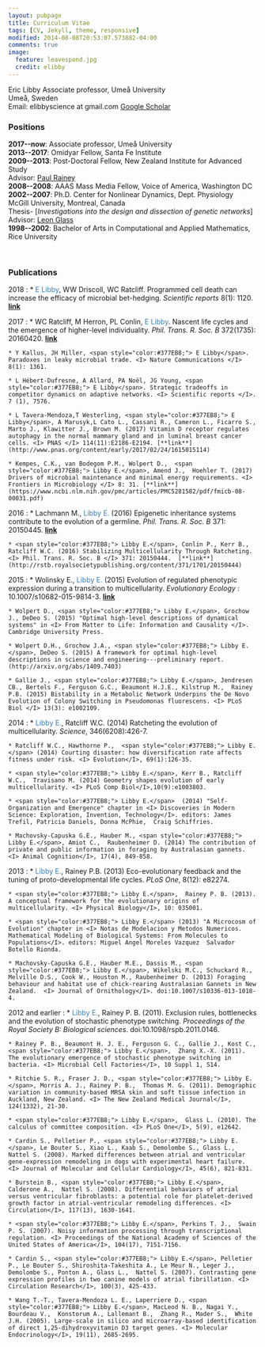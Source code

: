 ```yaml
---
layout: pubpage
title: Curriculum Vitae
tags: [CV, Jekyll, theme, responsive]
modified: 2014-08-08T20:53:07.573882-04:00
comments: true
image:
  feature: leavespond.jpg
  credit: elibby
---
```


Eric Libby
Associate professor, Ume&aring; University  
Ume&aring;, Sweden   
Email: elibbyscience at gmail.com 
[Google Scholar](http://scholar.google.com/citations?user=r7I-dmgAAAAJ&hl=en)  



### Positions
**2017--now**: Associate professor, Ume&aring; University	
**2013--2017**: Omidyar Fellow, Santa Fe Institute	
**2009--2013**: Post-Doctoral Fellow, New Zealand Institute for Advanced Study  	
	Advisor: [Paul Rainey](http://evolution.massey.ac.nz)    
**2008--2008**: AAAS Mass Media Fellow, Voice of America, Washington DC          
**2002--2007**: Ph.D. Center for Nonlinear Dynamics, Dept. Physiology   
	McGill University, Montreal, Canada   
	Thesis- [*Investigations into the design and dissection of genetic networks*]	      
	Advisor: [Leon Glass](http://www.medicine.mcgill.ca/physio/glasslab/)  
**1998--2002**: Bachelor of Arts in Computational and Applied Mathematics, Rice University   

<br>

### Publications
2018
:	* <span style="color:#377EB8;"> E Libby</span>, WW Driscoll, WC Ratcliff. Programmed cell death can increase the efficacy of microbial bet-hedging. <I> Scientific reports </I> 8(1): 1120. [**link**](https://www.nature.com/articles/s41598-017-18687-y)

2017
:	* WC Ratcliff, M Herron, PL Conlin, <span style="color:#377EB8;"> E Libby</span>. Nascent life cycles and the emergence of higher-level individuality. <I> Phil. Trans. R. Soc. B </I> 372(1735): 20160420. [**link**](https://www.nature.com/articles/s41598-017-18687-y)

	* Y Kallus, JH Miller, <span style="color:#377EB8;"> E Libby</span>. Paradoxes in leaky microbial trade. <I> Nature Communications </I> 8(1): 1361.

	* L Hébert-Dufresne, A Allard, PA Noël, JG Young, <span style="color:#377EB8;"> E Libby</span>. Strategic tradeoffs in competitor dynamics on adaptive networks. <I> Scientific reports </I>. 7 (1), 7576.

	* L Tavera-Mendoza,T Westerling, <span style="color:#377EB8;"> E Libby</span>, A Marusyk,L Cato L., Cassani R., Cameron L., Ficarro S., Marto J., Klawitter J., Brown M. (2017) Vitamin D receptor regulates autophagy in the normal mammary gland and in luminal breast cancer cells. <I> PNAS </I> 114(11):E2186-E2194. [**link**](http://www.pnas.org/content/early/2017/02/24/1615015114)

	* Kempes, C.K., van Bodegom P.M., Wolpert D.,  <span style="color:#377EB8;"> Libby E.</span>, Amend J.,  Hoehler T. (2017) Drivers of microbial maintenance and minimal energy requirements. <I> Frontiers in Microbiology </I> 8: 31. [**link**](https://www.ncbi.nlm.nih.gov/pmc/articles/PMC5281582/pdf/fmicb-08-00031.pdf)


2016
:	* Lachmann M., <span style="color:#377EB8;"> Libby E.</span> (2016) Epigenetic inheritance systems contribute to the evolution of a germline. <I> Phil. Trans. R. Soc. B </I> 371: 20150445. [**link**](http://rstb.royalsocietypublishing.org/content/371/1701/20150445)

	* <span style="color:#377EB8;"> Libby E.</span>, Conlin P., Kerr B., Ratcliff W.C. (2016) Stabilizing Multicellularity Through Ratcheting. <I> Phil. Trans. R. Soc. B </I> 371: 20150444.  [**link**](http://rstb.royalsocietypublishing.org/content/371/1701/20150444)


2015
:	* Wolinsky E., <span style="color:#377EB8;"> Libby E.</span> (2015) Evolution of regulated phenotypic expression during a transition to multicellularity. <I> Evolutionary Ecology </I>: 10.1007/s10682-015-9814-3.  [**link**](http://link.springer.com/article/10.1007%2Fs10682-015-9814-3) 

	* Wolpert D., <span style="color:#377EB8;"> Libby E.</span>, Grochow J., DeDeo S. (2015) "Optimal high-level descriptions of dynamical systems" in <I> From Matter to Life: Information and Causality </I>. Cambridge University Press.  

	* Wolpert D.H., Grochow J.A., <span style="color:#377EB8;"> Libby E.</span>, DeDeo S. (2015) A framework for optimal high-level descriptions in science and engineering---preliminary report. (http://arxiv.org/abs/1409.7403)  

	* Gallie J., <span style="color:#377EB8;"> Libby E.</span>, Jendresen CB., Bertels F., Ferguson G.C., Beaumont H.J.E., Kilstrup M.,  Rainey P.B. (2015) Bistability in a Metabolic Network Underpins the De Novo Evolution of Colony Switching in Pseudomonas fluorescens. <I> PLoS Biol </I> 13(3): e1002109. 


2014
:	*  <span style="color:#377EB8;"> Libby E.</span>,  Ratcliff W.C. (2014) Ratcheting the evolution of multicellularity. <I> Science</I>, 346(6208):426-7.

	* Ratcliff W.C., Hawthorne P.,  <span style="color:#377EB8;"> Libby E.</span> (2014) Courting disaster: how diversification rate affects fitness under risk. <I> Evolution</I>, 69(1):126-35. 

	* <span style="color:#377EB8;"> Libby E.</span>, Kerr B., Ratcliff W.C.,  Travisano M. (2014) Geometry shapes evolution of early multicellularity. <I> PLoS Comp Biol</I>,10(9):e1003803. 

	* <span style="color:#377EB8;"> Libby E.</span>  (2014) "Self-Organization and Emergence" chapter in <I> Discoveries in Modern Science: Exploration, Invention, Technology</I>. editors: James Trefil, Patricia Daniels, Donna McPhie,  Craig Schiffries.

	* Machovsky-Capuska G.E., Hauber M., <span style="color:#377EB8;"> Libby E.</span>, Amiot C.,  Raubenheimer D. (2014) The contribution of private and public information in foraging by Australasian gannets. <I> Animal Cognition</I>, 17(4), 849-858.
	
2013
:	* <span style="color:#377EB8;"> Libby E.</span>,  Rainey P.B. (2013) Eco-evolutionary feedback and the tuning of proto-developmental life cycles. <I> PLoS One</I>, 8(12): e82274.

	* <span style="color:#377EB8;"> Libby E.</span>,  Rainey P. B. (2013). A conceptual framework for the evolutionary origins of multicellularity. <I> Physical Biology</I>, 10: 035001.

	* <span style="color:#377EB8;"> Libby E.</span> (2013) "A Microcosm of Evolution" chapter in <I> Notas de Modelacion y Metodos Numericos. Mathematical Modeling of Biological Systems: From Molecules to Populations</I>. editors: Miguel Angel Moreles Vazquez  Salvador Botello Rionda.

	* Machovsky-Capuska G.E., Hauber M.E., Dassis M., <span style="color:#377EB8;"> Libby E.</span>, Wikelski M.C., Schuckard R., Melville D.S., Cook W., Houston M., Raubenheimer D. (2013) Foraging behaviour and habitat use of chick-rearing Australasian Gannets in New Zealand.  <I> Journal of Ornithology</I>. doi:10.1007/s10336-013-1018-4.

2012 and earlier
:	* <span style="color:#377EB8;"> Libby E.</span>,  Rainey P. B. (2011). Exclusion rules, bottlenecks and the evolution of stochastic phenotype switching. <I> Proceedings of the Royal Society B: Biological sciences</I>. doi:10.1098/rspb.2011.0146.

	* Rainey P. B., Beaumont H. J. E., Ferguson G. C., Gallie J., Kost C., <span style="color:#377EB8;"> Libby E.</span>,  Zhang X.-X. (2011). The evolutionary emergence of stochastic phenotype switching in bacteria. <I> Microbial Cell Factories</I>, 10 Suppl 1, S14.

	* Ritchie S. R., Fraser J. D., <span style="color:#377EB8;"> Libby E.</span>, Morris A. J., Rainey P. B.,  Thomas M. G. (2011). Demographic variation in community-based MRSA skin and soft tissue infection in Auckland, New Zealand. <I> The New Zealand Medical Journal</I>, 124(1332), 21-30.

	* <span style="color:#377EB8;"> Libby E.</span>,  Glass L. (2010). The calculus of committee composition. <I> PLoS One</I>, 5(9), e12642. 

	* Cardin S., Pelletier P., <span style="color:#377EB8;"> Libby E.</span>, Le Bouter S., Xiao L., Kaab S., Demolombe S., Glass L.,  Nattel S. (2008). Marked differences between atrial and ventricular gene-expression remodeling in dogs with experimental heart failure. <I> Journal of Molecular and Cellular Cardiology</I>, 45(6), 821-831. 

	* Burstein B., <span style="color:#377EB8;"> Libby E.</span>, Calderone A.,  Nattel S. (2008). Differential behaviors of atrial versus ventricular fibroblasts: a potential role for platelet-derived growth factor in atrial-ventricular remodeling differences. <I> Circulation</I>, 117(13), 1630-1641. 

	* <span style="color:#377EB8;"> Libby E.</span>, Perkins T. J.,  Swain P. S. (2007). Noisy information processing through transcriptional regulation. <I> Proceedings of the National Academy of Sciences of the United States of America</I>, 104(17), 7151-7156.

	* Cardin S., <span style="color:#377EB8;"> Libby E.</span>, Pelletier P., Le Bouter S., Shiroshita-Takeshita A., Le Meur N., Leger J., Demolombe S., Ponton A., Glass L.,  Nattel S. (2007). Contrasting gene expression profiles in two canine models of atrial fibrillation. <I> Circulation Research</I>, 100(3), 425-433. 

	* Wang T.-T., Tavera-Mendoza L. E., Laperriere D., <span style="color:#377EB8;"> Libby E.</span>, MacLeod N. B., Nagai Y., Bourdeau V.,  Konstorum A., Lallemant B.,  Zhang R., Mader S.,  White J.H. (2005). Large-scale in silico and microarray-based identification of direct 1,25-dihydroxyvitamin D3 target genes. <I> Molecular Endocrinology</I>, 19(11), 2685-2695. 

<br>

